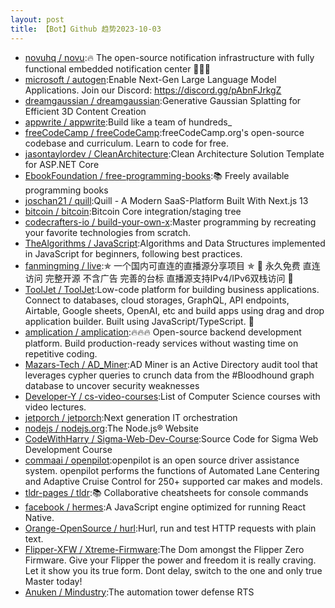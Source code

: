 ```yaml
---
layout: post
title: 【Bot】Github 趋势2023-10-03
---
```


* [novuhq / novu](https://github.com/novuhq/novu):🔥 The open-source notification infrastructure with fully functional embedded notification center 🚀🚀🚀
* [microsoft / autogen](https://github.com/microsoft/autogen):Enable Next-Gen Large Language Model Applications. Join our Discord: https://discord.gg/pAbnFJrkgZ
* [dreamgaussian / dreamgaussian](https://github.com/dreamgaussian/dreamgaussian):Generative Gaussian Splatting for Efficient 3D Content Creation
* [appwrite / appwrite](https://github.com/appwrite/appwrite):Build like a team of hundreds_
* [freeCodeCamp / freeCodeCamp](https://github.com/freeCodeCamp/freeCodeCamp):freeCodeCamp.org's open-source codebase and curriculum. Learn to code for free.
* [jasontaylordev / CleanArchitecture](https://github.com/jasontaylordev/CleanArchitecture):Clean Architecture Solution Template for ASP.NET Core
* [EbookFoundation / free-programming-books](https://github.com/EbookFoundation/free-programming-books):📚 Freely available programming books
* [joschan21 / quill](https://github.com/joschan21/quill):Quill - A Modern SaaS-Platform Built With Next.js 13
* [bitcoin / bitcoin](https://github.com/bitcoin/bitcoin):Bitcoin Core integration/staging tree
* [codecrafters-io / build-your-own-x](https://github.com/codecrafters-io/build-your-own-x):Master programming by recreating your favorite technologies from scratch.
* [TheAlgorithms / JavaScript](https://github.com/TheAlgorithms/JavaScript):Algorithms and Data Structures implemented in JavaScript for beginners, following best practices.
* [fanmingming / live](https://github.com/fanmingming/live):✯ 一个国内可直连的直播源分享项目 ✯ 🔕 永久免费 直连访问 完整开源 不含广告 完善的台标 直播源支持IPv4/IPv6双栈访问 🔕
* [ToolJet / ToolJet](https://github.com/ToolJet/ToolJet):Low-code platform for building business applications. Connect to databases, cloud storages, GraphQL, API endpoints, Airtable, Google sheets, OpenAI, etc and build apps using drag and drop application builder. Built using JavaScript/TypeScript. 🚀
* [amplication / amplication](https://github.com/amplication/amplication):🔥🔥🔥 Open-source backend development platform. Build production-ready services without wasting time on repetitive coding.
* [Mazars-Tech / AD_Miner](https://github.com/Mazars-Tech/AD_Miner):AD Miner is an Active Directory audit tool that leverages cypher queries to crunch data from the #Bloodhound graph database to uncover security weaknesses
* [Developer-Y / cs-video-courses](https://github.com/Developer-Y/cs-video-courses):List of Computer Science courses with video lectures.
* [jetporch / jetporch](https://github.com/jetporch/jetporch):Next generation IT orchestration
* [nodejs / nodejs.org](https://github.com/nodejs/nodejs.org):The Node.js® Website
* [CodeWithHarry / Sigma-Web-Dev-Course](https://github.com/CodeWithHarry/Sigma-Web-Dev-Course):Source Code for Sigma Web Development Course
* [commaai / openpilot](https://github.com/commaai/openpilot):openpilot is an open source driver assistance system. openpilot performs the functions of Automated Lane Centering and Adaptive Cruise Control for 250+ supported car makes and models.
* [tldr-pages / tldr](https://github.com/tldr-pages/tldr):📚 Collaborative cheatsheets for console commands
* [facebook / hermes](https://github.com/facebook/hermes):A JavaScript engine optimized for running React Native.
* [Orange-OpenSource / hurl](https://github.com/Orange-OpenSource/hurl):Hurl, run and test HTTP requests with plain text.
* [Flipper-XFW / Xtreme-Firmware](https://github.com/Flipper-XFW/Xtreme-Firmware):The Dom amongst the Flipper Zero Firmware. Give your Flipper the power and freedom it is really craving. Let it show you its true form. Dont delay, switch to the one and only true Master today!
* [Anuken / Mindustry](https://github.com/Anuken/Mindustry):The automation tower defense RTS
